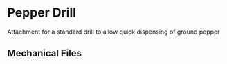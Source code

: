 # Pepper Drill

Attachment for a standard drill to allow quick dispensing of ground pepper

## Mechanical Files

